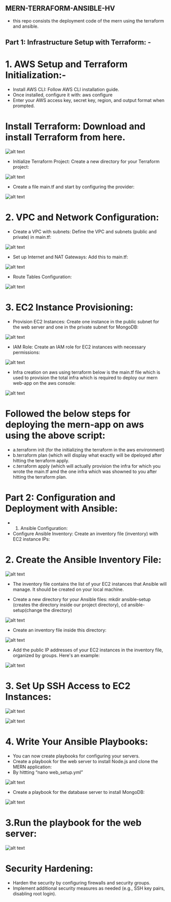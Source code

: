 ## MERN-TERRAFORM-ANSIBLE-HV
- this repo consists the deployment code of the mern using the terraform and ansible.

## Part 1: Infrastructure Setup with Terraform: -
# 1. AWS Setup and Terraform Initialization:-
- Install AWS CLI: Follow AWS CLI installation guide.
- Once installed, configure it with:
aws configure
- Enter your AWS access key, secret key, region, and output format when prompted.
# Install Terraform: Download and install Terraform from here.
![alt text](README_Images/image.png)

- Initialize Terraform Project: Create a new directory for your Terraform project:

![alt text](README_Images/image-1.png)

- Create a file main.tf and start by configuring the provider:

![alt text](README_Images/image-2.png)

# 2. VPC and Network Configuration:

- Create a VPC with subnets: Define the VPC and subnets (public and private) in main.tf:

![alt text](README_Images/image-3.png)

- Set up Internet and NAT Gateways: Add this to main.tf:

![alt text](README_Images/image-4.png)

- Route Tables Configuration:

![alt text](README_Images/image-5.png)

# 3. EC2 Instance Provisioning:

- Provision EC2 Instances: Create one instance in the public subnet for the web server and one in the private subnet for MongoDB:

![alt text](README_Images/image-6.png)

- IAM Role: Create an IAM role for EC2 instances with necessary permissions:

![alt text](README_Images/image-7.png)

- Infra creation on aws using terraform below is the main.tf file which is used to provision the total infra which is required to deploy our mern web-app on the aws console:

![alt text](README_Images/image-8.png)

# Followed the below steps for deploying the mern-app on aws using the above script:

- a.terraform init (for the initializing the terraform in the aws environment)
- b.terraform plan (which will display what exactly will be dpeloyed after hitting the terraform apply.
- c.terraform apply (which will actually provision the infra for which you wrote the main.tf amd the one infra which was showned to you after hitting the terraform plan.

# Part 2: Configuration and Deployment with Ansible:

- 1. Ansible Configuration:
- Configure Ansible Inventory: Create an inventory file (inventory) with EC2 instance IPs:

# 2. Create the Ansible Inventory File:

![alt text](README_Images/image-9.png)

- The inventory file contains the list of your EC2 instances that Ansible will manage. It should be created on your local machine.

- Create a new directory for your Ansible files: mkdir ansible-setup (creates the directory inside our project directory), cd ansible-setup(change the directory)

![alt text](README_Images/image-10.png)

- Create an inventory file inside this directory:

![alt text](README_Images/image-11.png)

- Add the public IP addresses of your EC2 instances in the inventory file, organized by groups. Here's an example:

![alt text](README_Images/image-12.png)

# 3. Set Up SSH Access to EC2 Instances:

![alt text](README_Images/image-13.png)

![alt text](README_Images/image-14.png)

# 4. Write Your Ansible Playbooks:

- You can now create playbooks for configuring your servers.
- Create a playbook for the web server to install Node.js and clone the MERN application:
- By hittting “nano web_setup.yml”

![alt text](README_Images/image-15.png)

- Create a playbook for the database server to install MongoDB:

![alt text](README_Images/image-16.png)

# 3.Run the playbook for the web server:

![alt text](README_Images/image-17.png)

# Security Hardening:

- Harden the security by configuring firewalls and security groups.
- Implement additional security measures as needed (e.g., SSH key pairs, disabling root login).
